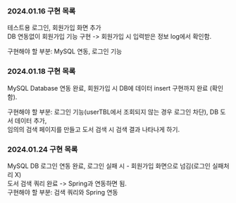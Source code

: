 <h3>2024.01.16 구현 목록 <br></h3>
테스트용 로그인, 회원가입 화면 추가 <br>
DB 연동없이 회원가입 기능 구현 -> 회원가입 시 입력받은 정보 log에서 확인함. <br>

구현해야 할 부분: MySQL 연동, 로그인 기능 <br>


<h3>2024.01.18 구현 목록 <br></h3>
MySQL Database 연동 완료, 회원가입 시 DB에 데이터 insert 구현까지 완료 (확인함). <br>

구현해야 할 부분: 로그인 기능(userTBL에서 조회되지 않는 경우 로그인 차단), DB 도서 데이터 추가, <br>
                 임의의 검색 페이지를 만들고 도서 검색 시 검색 결과 나타나게 하기. <br>

<h3>2024.01.24 구현 목록 <br></h3>
MySQL DB 로그인 연동 완료, 로그인 실패 시 - 회원가입 화면으로 넘김(로그인 실패처리 X) <br>
도서 검색 쿼리 완료 -> Spring과 연동하면 됨. <br>
구현해야 할 부분: 검색 쿼리와 Spring 연동 <br>
